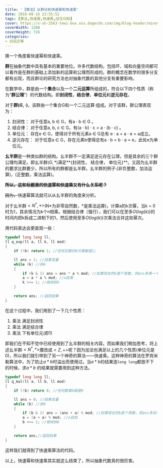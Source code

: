 ```yaml
---
title: '【算法】从群论到快速幂和快速乘'
date: 2018-08-16 23:55:52
tags: [算法,快速幂,快速乘,旧文归档]
cover: https://s-sh-2563-tewi-box.oss.dogecdn.com/img/blog-header/minoto-paint.jpg
coverWidth: 1280
coverHeight: 726
categories:
- 旧站迁移
---
```

换一个角度看快速幂和快速乘。

<!-- more -->

**群**在抽象代数中具有基本的重要地位。许多代数结构，包括环、域和向量空间都可以看作是在群的基础上添加新的运算和公理而形成的。群的概念在数学的很多分支都有出现，而且群论的研究方法也对抽象代数的其他分支有重要影响。

在数学中，群是由一个**集合**以及一个**二元运算**所组成的，符合以下四个性质（称为“**群公理**”）的代数结构。即**封闭性**，**结合律**，**单位元**和**逆元存在**。

对于**群$(G,·)$**，该群由一个集合G和一个二元运算·组成。对于该群，群公理表现为：

  1. 封闭性： 对于任意a, b ∈ G，有a · b ∈ G 。
  2. 结合律： 对于任意a, b, c ∈ G，有(a · b) · c = a · (b · c) 。
  3. 单位元： 存在e ∈ G，使得对于所有元素a ∈ G总有 e · a = a · e = a成立。
  4. 逆元存在： 对于任意a ∈ G，存在元素b使得总有a · b = b · a = e，此处e为单位元。

**幺半群**是一种类似群的结构。幺半群不一定满足逆元存在公理，但是其余的三个群公理均满足。即幺半群$(G, *)$满足**{封闭性， 结合律， 单位元}**。又因为幺半群的要求比群要少，所以所有的群都是幺半群。幺半群的例子:(非负整数，加法运算)，(正整数，乘法运算)。

**<del>所以，这和标题里的快速幂和快速乘又有什么关系呢？</del>**

<del>因为，</del>快速幂算法就可以从幺半群的角度来分析。

对于幺半群$<N^*, *>$(N\*为非零自然数，\*是乘法运算)，计算a的k次幂，当k = 0时为1，其余情况为k个n相乘。根据结合律（强行），我们可以在至多$O(log(k))$的时间内把k拆成二进制下的1，然后使用至多$O(log(k))$次乘法合并这些幂次。

用代码表达会更直观一些：

```cpp
typedef long long ll;
ll q_exp(ll a, ll k, ll mod)
{
	if (!b) return 1; //任何实数的0次幂都是1;

	ll ans = 1; //结果变量
	while (k) //拆k
	{
		if (k & 1) ans = ans * a % mod; //如果现在的k是个奇数，则ans多乘一个a;
		a = a * a % mod; //a自乘
		k >>= 1; //继续拆k
	}
	
	return ans; //返回结果
}
```

在这个过程中，我们用到了一下几个性质：

  1. 乘法 满足封闭性
  2. 乘法 满足结合律
  3. 乘法 下有单位元(即1)

即我们在不知不觉中已经使用到了幺半群的相关内容。而如果我们稍加思考，将上述幺半群$<N^*, *>$魔改成$<Z, +>$呢？因为加法也满足以上的几个性质(单位元是0)，所以我们就引申到了另一个神奇的算法——快速乘。这种神奇的算法在罗宾米勒算法中，为了防止$a * b % mod$时溢出而使用过。当$a * b$的结果连`long long`都放不下的时候，求$a * b % mod$ 的结果就需要用到这种方法。

```cpp
typedef long long ll;
ll q_mul(ll a, ll b, ll mod)
{
	if (!b) return 0; //任何数乘0都是0

	ll ans = 0; //结果变量
	while (b) //拆b
	{
		if (b & 1) ans = (ans + a) % mod; //如果现在的b是个奇数，则ans多加一个a;
		a = (a + a) % mod; //a自加
		b >>= 1; //继续拆b
	}
	
	return ans;//返回结果
}
```

这样我们就得到了快速乘算法的代码。

以上，快速幂和快速乘其实就这么结束了，所以抽象代数真的很厉害。